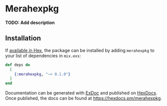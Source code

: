 # Merahexpkg

**TODO: Add description**

## Installation

If [available in Hex](https://hex.pm/docs/publish), the package can be installed
by adding `merahexpkg` to your list of dependencies in `mix.exs`:

```elixir
def deps do
  [
    {:merahexpkg, "~> 0.1.0"}
  ]
end
```

Documentation can be generated with [ExDoc](https://github.com/elixir-lang/ex_doc)
and published on [HexDocs](https://hexdocs.pm). Once published, the docs can
be found at <https://hexdocs.pm/merahexpkg>.

